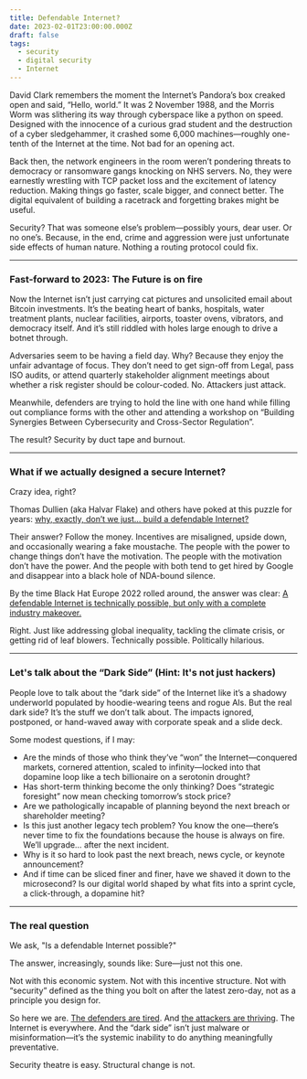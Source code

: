 ```yaml
---
title: Defendable Internet?
date: 2023-02-01T23:00:00.000Z
draft: false
tags:
  - security
  - digital security
  - Internet
---
```


David Clark remembers the moment the Internet’s Pandora’s box creaked open and said, “Hello, world.” It was 2 November 1988, and the Morris Worm was slithering its way through cyberspace like a python on speed. Designed with the innocence of a curious grad student and the destruction of a cyber sledgehammer, it crashed some 6,000 machines—roughly one-tenth of the Internet at the time. Not bad for an opening act.

Back then, the network engineers in the room weren’t pondering threats to democracy or ransomware gangs knocking on NHS servers. No, they were earnestly wrestling with TCP packet loss and the excitement of latency reduction. Making things go faster, scale bigger, and connect better. The digital equivalent of building a racetrack and forgetting brakes might be useful.

Security? That was someone else’s problem—possibly yours, dear user. Or no one’s. Because, in the end, crime and aggression were just unfortunate side effects of human nature. Nothing a routing protocol could fix.

***

### Fast-forward to 2023: The Future is on fire

Now the Internet isn’t just carrying cat pictures and unsolicited email about Bitcoin investments. It’s the beating heart of banks, hospitals, water treatment plants, nuclear facilities, airports, toaster ovens, vibrators, and democracy itself. And it’s still riddled with holes large enough to drive a botnet through.

Adversaries seem to be having a field day. Why? Because they enjoy the unfair advantage of focus. They don’t need to get sign-off from Legal, pass ISO audits, or attend quarterly stakeholder alignment meetings about whether a risk register should be colour-coded. No. Attackers just attack.

Meanwhile, defenders are trying to hold the line with one hand while filling out compliance forms with the other and attending a workshop on “Building Synergies Between Cybersecurity and Cross-Sector Regulation”.

The result? Security by duct tape and burnout.

***

### What if we actually designed a secure Internet?

Crazy idea, right?

Thomas Dullien (aka Halvar Flake) and others have poked at this puzzle for years: [why, exactly, don’t we just… build a defendable Internet?](https://www.youtube.com/watch?v=PLJJY5UFtqY)

Their answer? Follow the money. Incentives are misaligned, upside down, and occasionally wearing a fake moustache. The people with the power to change things don’t have the motivation. The people with the motivation don’t have the power. And the people with both tend to get hired by Google and disappear into a black hole of NDA-bound silence.

By the time Black Hat Europe 2022 rolled around, the answer was clear: [A defendable Internet is technically possible, but only with a complete industry makeover.](https://portswigger.net/daily-swig/black-hat-europe-2022-a-defendable-internet-is-possible-but-only-with-industry-makeover)

Right. Just like addressing global inequality, tackling the climate crisis, or getting rid of leaf blowers. Technically possible. Politically hilarious.

***

### Let's talk about the “Dark Side” (Hint: It's not just hackers)

People love to talk about the “dark side” of the Internet like it’s a shadowy underworld populated by hoodie-wearing teens and rogue AIs. But the real dark side? It’s the stuff we don’t talk about. The impacts ignored, postponed, or hand-waved away with corporate speak and a slide deck.

Some modest questions, if I may:

* Are the minds of those who think they’ve “won” the Internet—conquered markets, cornered attention, scaled to infinity—locked into that dopamine loop like a tech billionaire on a serotonin drought? 
* Has short-term thinking become the only thinking? Does “strategic foresight” now mean checking tomorrow’s stock price? 
* Are we pathologically incapable of planning beyond the next breach or shareholder meeting? 
* Is this just another legacy tech problem? You know the one—there’s never time to fix the foundations because the house is always on fire. We’ll upgrade… after the next incident. 
* Why is it so hard to look past the next breach, news cycle, or keynote announcement? 
* And if time can be sliced finer and finer, have we shaved it down to the microsecond? Is our digital world shaped by what fits into a sprint cycle, a click-through, a dopamine hit? 

***

### The real question

We ask, "Is a defendable Internet possible?"

The answer, increasingly, sounds like: Sure—just not this one.

Not with this economic system. Not with this incentive structure. Not with “security” defined as the thing you bolt on after the latest zero-day, not as a principle you design for.

So here we are. [The defenders are tired](https://blue.tymyrddin.dev). And [the attackers are thriving](https://red.tymyrddin.dev). The Internet is everywhere. And the “dark side” isn’t just malware or misinformation—it’s the systemic inability to do anything meaningfully preventative.

Security theatre is easy. Structural change is not.
